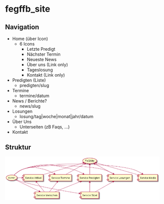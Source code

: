 # fegffb_site


## Navigation
* Home (über Icon)
    * 6 Icons
        * Letzte Predigt
        * Nächster Termin
        * Neueste News
        * Über uns (Link only)
        * Tageslosung
        * Kontakt (Link only)
* Predigten (Liste)
    * predigten/slug
* Termine
    * termine/datum
* News / Berichte?
    * news/slug
* Losungen
    * losung/tag|woche|monat|jahr/datum
* Über Uns
    * Unterseiten (zB Faqs, ...)
* Kontakt

## Struktur
![Struktur](out/services/services@1-19.png)